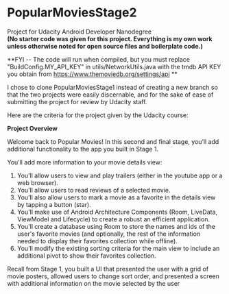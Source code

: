 # PopularMoviesStage2
Project for Udacity Android Developer Nanodegree  
**(No starter code was given for this project. Everything is my own work unless otherwise noted for open source files and boilerplate code.)**

**FYI -- The code will run when compiled, but you must replace "BuildConfig.MY_API_KEY" in utils/NetworkUtils.java with the tmdb API KEY you obtain from https://www.themoviedb.org/settings/api **

I chose to clone PopularMoviesStage1 instead of creating a new branch so that the two projects were easily discernable, and for the sake of ease of submitting the project for review by Udacity staff.

Here are the criteria for the project given by the Udacity course:

**Project Overview**

Welcome back to Popular Movies! In this second and final stage, you’ll add additional functionality to the app you built in Stage 1.

You’ll add more information to your movie details view:

1. You’ll allow users to view and play trailers (either in the youtube app or a web browser).
2. You’ll allow users to read reviews of a selected movie.
3. You’ll also allow users to mark a movie as a favorite in the details view by tapping a button (star).
4. You'll make use of Android Architecture Components (Room, LiveData, ViewModel and Lifecycle) to create a robust an efficient application.
5. You'll create a database using Room to store the names and ids of the user's favorite movies (and optionally, the rest of the information needed to display their favorites collection while offline).
6. You’ll modify the existing sorting criteria for the main view to include an additional pivot to show their favorites collection.

Recall from Stage 1, you built a UI that presented the user with a grid of movie posters, allowed users to change sort order, and presented a screen with additional information on the movie selected by the user

